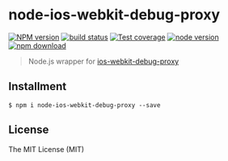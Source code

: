 # node-ios-webkit-debug-proxy

[![NPM version][npm-image]][npm-url]
[![build status][travis-image]][travis-url]
[![Test coverage][coveralls-image]][coveralls-url]
[![node version][node-image]][node-url]
[![npm download][download-image]][download-url]

[npm-image]: https://img.shields.io/npm/v/node-ios-webkit-debug-proxy.svg?style=flat-square
[npm-url]: https://npmjs.org/package/node-ios-webkit-debug-proxy
[travis-image]: https://img.shields.io/travis/macacajs/node-ios-webkit-debug-proxy.svg?style=flat-square
[travis-url]: https://travis-ci.org/macacajs/node-ios-webkit-debug-proxy
[coveralls-image]: https://img.shields.io/coveralls/macacajs/node-ios-webkit-debug-proxy.svg?style=flat-square
[coveralls-url]: https://coveralls.io/r/macacajs/node-ios-webkit-debug-proxy?branch=master
[node-image]: https://img.shields.io/badge/node.js-%3E=_0.10-green.svg?style=flat-square
[node-url]: http://nodejs.org/download/
[download-image]: https://img.shields.io/npm/dm/node-ios-webkit-debug-proxy.svg?style=flat-square
[download-url]: https://npmjs.org/package/node-ios-webkit-debug-proxy

> Node.js wrapper for [ios-webkit-debug-proxy](https://github.com/google/ios-webkit-debug-proxy)

## Installment

```shell
$ npm i node-ios-webkit-debug-proxy --save
```

## License

The MIT License (MIT)
